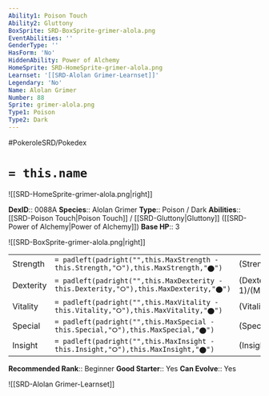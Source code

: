```yaml
---
Ability1: Poison Touch
Ability2: Gluttony
BoxSprite: SRD-BoxSprite-grimer-alola.png
EventAbilities: ''
GenderType: ''
HasForm: 'No'
HiddenAbility: Power of Alchemy
HomeSprite: SRD-HomeSprite-grimer-alola.png
Learnset: '[[SRD-Alolan Grimer-Learnset]]'
Legendary: 'No'
Name: Alolan Grimer
Number: 88
Sprite: grimer-alola.png
Type1: Poison
Type2: Dark
---
```


#PokeroleSRD/Pokedex

# `= this.name`

![[SRD-HomeSprite-grimer-alola.png|right]]

**DexID**:: 0088A
**Species**:: Alolan Grimer
**Type**:: Poison / Dark
**Abilities**:: [[SRD-Poison Touch|Poison Touch]] / [[SRD-Gluttony|Gluttony]] ([[SRD-Power of Alchemy|Power of Alchemy]])
**Base HP**:: 3

![[SRD-BoxSprite-grimer-alola.png|right]]

|           |                                                                                        |                                          |
| --------- | -------------------------------------------------------------------------------------- | ---------------------------------------- |
| Strength  | `= padleft(padright("",this.MaxStrength - this.Strength,"⭘"),this.MaxStrength,"⬤")`    | (Strength::2)/(MaxStrength::5)   |
| Dexterity | `= padleft(padright("",this.MaxDexterity - this.Dexterity,"⭘"),this.MaxDexterity,"⬤")` | (Dexterity:: 1)/(MaxDexterity::3) |
| Vitality  | `= padleft(padright("",this.MaxVitality - this.Vitality,"⭘"),this.MaxVitality,"⬤")`    | (Vitality::2)/(MaxVitality::4)   |
| Special   | `= padleft(padright("",this.MaxSpecial - this.Special,"⭘"),this.MaxSpecial,"⬤")`       | (Special::1)/(MaxSpecial::3)     |
| Insight   | `= padleft(padright("",this.MaxInsight - this.Insight,"⭘"),this.MaxInsight,"⬤")`       | (Insight::2)/(MaxInsight::4)     |

**Recommended Rank**:: Beginner
**Good Starter**:: Yes
**Can Evolve**:: Yes

![[SRD-Alolan Grimer-Learnset]]